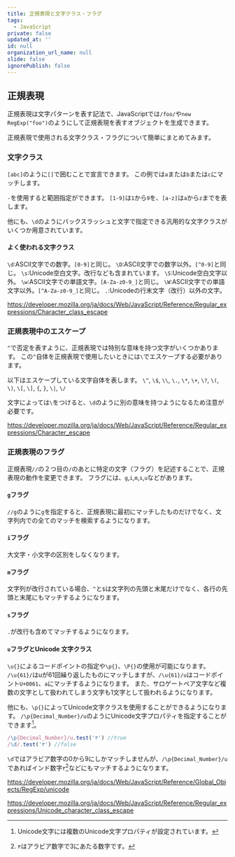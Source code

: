 ```yaml
---
title: 正規表現と文字クラス・フラグ
tags:
  - JavaScript
private: false
updated_at: ''
id: null
organization_url_name: null
slide: false
ignorePublish: false
---
```

## 正規表現
正規表現は文字パターンを表す記法で、JavaScriptでは`/foo/`や`new RegExp("foo")`のようにして正規表現を表すオブジェクトを生成できます。

正規表現で使用される文字クラス・フラグについて簡単にまとめてみます。

### 文字クラス
`[abc]`のように`[]`で囲むことで宣言できます。
この例では`a`または`b`または`c`にマッチします。

`-`を使用すると範囲指定ができます。
`[1-9]`は`1`から`9`を、`[a-z]`は`a`から`z`までを表します。

他にも、`\d`のようにバックスラッシュと文字で指定できる汎用的な文字クラスがいくつか用意されています。
#### よく使われる文字クラス
`\d`:ASCII文字での数字。`[0-9]`と同じ。
`\D`:ASCII文字での数字以外。`[^0-9]`と同じ。
`\s`:Unicode空白文字。改行なども含まれています。
`\S`:Unicode空白文字以外。
`\w`:ASCII文字での単語文字。`[A-Za-z0-9_]`と同じ。
`\W`:ASCII文字での単語文字以外。`[^A-Za-z0-9_]`と同じ。
`.`:Unicodeの行末文字（改行）以外の文字。

https://developer.mozilla.org/ja/docs/Web/JavaScript/Reference/Regular_expressions/Character_class_escape

### 正規表現中のエスケープ
`^`で否定を表すように、正規表現では特別な意味を持つ文字がいくつかあります。
この`^`自体を正規表現で使用したいときには`\`でエスケープする必要があります。

以下はエスケープしている文字自体を表します。
`\^`, `\$`, `\\`, `\.`, `\*`, `\+`, `\?`, `\(`, `\)`, `\[`, `\]`, `{`, `}`, `\|`, `\/`

文字によっては`\`をつけると、`\d`のように別の意味を持つようになるため注意が必要です。

https://developer.mozilla.org/ja/docs/Web/JavaScript/Reference/Regular_expressions/Character_escape

### 正規表現のフラグ
正規表現`//`の２つ目の`/`のあとに特定の文字（フラグ）を記述することで、正規表現の動作を変更できます。
フラグには、`g`,`i`,`m`,`s`,`u`などがあります。

#### `g`フラグ
`//g`のように`g`を指定すると、正規表現に最初にマッチしたものだけでなく、文字列内での全てのマッチを検索するようになります。

#### `i`フラグ
大文字・小文字の区別をしなくなります。

#### `m`フラグ
文字列が改行されている場合、`^`と`$`は文字列の先頭と末尾だけでなく、各行の先頭と末尾にもマッチするようになります。

#### `s`フラグ
`.`が改行も含めてマッチするようになります。

#### `u`フラグとUnicode 文字クラス
`\u{}`によるコードポイントの指定や`\p{}`、`\P{}`の使用が可能になります。
`/\u{61}/`はuが61回繰り返したものにマッチしますが、`/\u{61}/u`はコードポイント`U+0061`、`a`にマッチするようになります。
また、サロゲートペア文字など複数の文字として扱われてしまう文字も1文字として扱われるようになります。

他にも、`\p{}`によってUnicode文字クラスを使用することができるようになります。
`/\p{Decimal_Number}/u`のようにUnicode文字プロパティを指定することができます[^1]。
```js
/\p{Decimal_Number}/u.test('٣') //true
/\d/.test('٣') //false
```
`\d`ではアラビア数字の0から9にしかマッチしませんが、`/\p{Decimal_Number}/u`であればインド数字`٣`[^2]などにもマッチするようになります。

https://developer.mozilla.org/ja/docs/Web/JavaScript/Reference/Global_Objects/RegExp/unicode

https://developer.mozilla.org/ja/docs/Web/JavaScript/Reference/Regular_expressions/Unicode_character_class_escape

[^1]:Unicode文字には複数のUnicode文字プロパティが設定されています。
[^2]:`٣`はアラビア数字で3にあたる数字です。